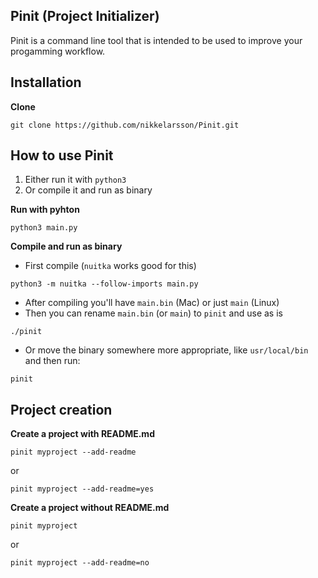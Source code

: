 ## Pinit (Project Initializer)
Pinit is a command line tool that is intended to be used to improve your progamming workflow.

## Installation
**Clone**
```
git clone https://github.com/nikkelarsson/Pinit.git
```

## How to use Pinit
1. Either run it with `python3`
2. Or compile it and run as binary

**Run with pyhton**
```
python3 main.py
```

**Compile and run as binary**
* First compile (`nuitka` works good for this)
```
python3 -m nuitka --follow-imports main.py
```

* After compiling you'll have `main.bin` (Mac) or just `main` (Linux)
* Then you can rename `main.bin` (or `main`) to `pinit` and use as is
```
./pinit
```

* Or move the binary somewhere more appropriate, like `usr/local/bin` and then run:
```
pinit
```

## Project creation
**Create a project with README.md**
```
pinit myproject --add-readme
```
or
```
pinit myproject --add-readme=yes
```

**Create a project without README.md**
```
pinit myproject
```
or
```
pinit myproject --add-readme=no
```
